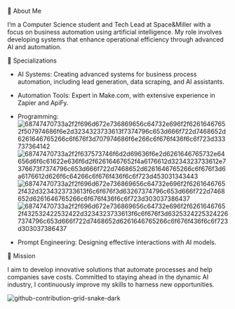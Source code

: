 

🌟 About Me

I’m a Computer Science student and Tech Lead at Space&Miller with a focus on business automation using artificial intelligence. My role involves developing systems that enhance operational efficiency through advanced AI and automation.

🚀 Specializations

- AI Systems: Creating advanced systems for business process automation, including lead generation, data scraping, and AI assistants.
- Automation Tools: Expert in Make.com, with extensive experience in Zapier and ApiFy.
- Programming: ![68747470733a2f2f696d672e736869656c64732e696f2f62616467652f507974686f6e2d3234323733613f7374796c653d666f722d7468652d6261646765266c6f676f3d707974686f6e266c6f676f436f6c6f723d333737364142](https://github.com/user-attachments/assets/f255d117-44cf-4b69-99a7-017991cf77ea) ![68747470733a2f2f637573746f6d2d69636f6e2d6261646765732e64656d6f6c61622e636f6d2f62616467652f4a6176612d3234323733612e7376673f7374796c653d666f722d7468652d6261646765266c6f676f3d6a6176612d626f6c64266c6f676f436f6c6f723d453031343443](https://github.com/user-attachments/assets/ea79ca07-b089-479b-af8b-74e29be8f681)
![68747470733a2f2f696d672e736869656c64732e696f2f62616467652f432d3234323733613f6c6f676f3d63267374796c653d666f722d7468652d6261646765266c6f676f436f6c6f723d303037386437](https://github.com/user-attachments/assets/4a92d050-7f1a-4f36-ad58-e09b8fb69dbd)
![68747470733a2f2f696d672e736869656c64732e696f2f62616467652f432532422532422d3234323733613f6c6f676f3d63253242253242267374796c653d666f722d7468652d6261646765266c6f676f436f6c6f723d303037386437](https://github.com/user-attachments/assets/f4c842ec-9dbc-494a-8eda-3b36a472541f)


- Prompt Engineering: Designing effective interactions with AI models.

🎯 Mission

I aim to develop innovative solutions that automate processes and help companies save costs. Committed to staying ahead in the dynamic AI industry, I continuously improve my skills to harness new opportunities.

![github-contribution-grid-snake-dark](https://github.com/user-attachments/assets/c33f3234-841f-4b8c-b7d0-99d84bd17d17)
